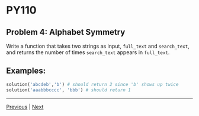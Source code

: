 # PY110
## Problem 4: Alphabet Symmetry

Write a function that takes two strings as input, `full_text` and `search_text`,
and returns the number of times `search_text` appears in `full_text`.

## Examples:

```python
solution('abcdeb','b') # should return 2 since 'b' shows up twice
solution('aaabbbcccc', 'bbb') # should return 1
```

---

[Previous](03.md) | [Next](05.md)
